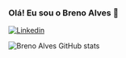 ### Olá! Eu sou o Breno Alves 👋

[![Linkedin](https://img.shields.io/badge/LinkedIn-0077B5?style=for-the-badge&logo=linkedin&logoColor=white)](https://br.linkedin.com/in/breno-alves-de-lima-84a606229)


![Breno Alves GitHub stats](https://github-readme-stats.vercel.app/api?username=developerbreno081&show_icons=true&theme=onedark)

